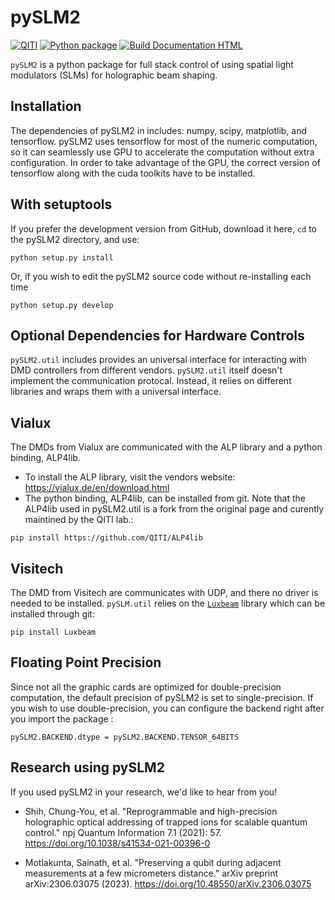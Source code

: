 pySLM2
======
[![QITI](https://circleci.com/gh/QITI/pySLM2.svg?style=svg&circle-token=fb1c6f5478c88791c454c4a3f85d4de17b23f5d2)](https://circleci.com/gh/QITI/pySLM2)
[![Python package](https://github.com/QITI/pySLM2/actions/workflows/python-package.yml/badge.svg)](https://github.com/QITI/pySLM2/actions/workflows/python-package.yml)
[![Build Documentation HTML](https://github.com/QITI/pySLM2/actions/workflows/sphinx.yml/badge.svg)](https://github.com/QITI/pySLM2/actions/workflows/sphinx.yml)

`pySLM2` is a python package for full stack control of using spatial light modulators (SLMs) for holographic beam shaping.


Installation
------------
The dependencies of pySLM2 in includes: numpy, scipy, matplotlib, and tensorflow.
pySLM2 uses tensorflow for most of the numeric computation, so it can seamlessly use GPU to accelerate the computation without extra configuration.
In order to take advantage of the GPU, the correct version of tensorflow along with the cuda toolkits have to be installed.


With setuptools
---------------

If you prefer the development version from GitHub, download it here, `cd` to the pySLM2 directory, and use:
```
python setup.py install
```

Or, if you wish to edit the pySLM2 source code without re-installing each time

```
python setup.py develop
```

Optional Dependencies for Hardware Controls
-------------------------------------------
`pySLM2.util` includes provides an universal interface for interacting with DMD controllers from different vendors.
`pySLM2.util` itself doesn't implement the communication protocal. Instead, it relies on different libraries and wraps them with a universal interface.

Vialux
------
The DMDs from Vialux are communicated with the ALP library and a python binding, ALP4lib.

* To install the ALP library, visit the vendors website: https://vialux.de/en/download.html
* The python binding, ALP4lib, can be installed from git. Note that the ALP4lib used in pySLM2.util is a fork from the original page and curently maintined by the QITI lab.:
```
pip install https://github.com/QITI/ALP4lib
```

Visitech
--------
The DMD from Visitech are communicates with UDP, and there no driver is needed to be installed. `pySLM.util` relies on the [`Luxbeam`](https://pypi.org/project/Luxbeam/) library which can be installed through git:
```
pip install Luxbeam
```

Floating Point Precision
------------------------
Since not all the graphic cards are optimized for double-precision computation, the default precision of pySLM2 is set to single-precision.
If you wish to use double-precision, you can configure the backend right after you import the package :
```
pySLM2.BACKEND.dtype = pySLM2.BACKEND.TENSOR_64BITS
```


Research using pySLM2
---------------------

If you used pySLM2 in your research, we'd like to hear from you!

* Shih, Chung-You, et al. "Reprogrammable and high-precision holographic optical addressing of trapped ions for scalable quantum control." npj Quantum Information 7.1 (2021): 57. https://doi.org/10.1038/s41534-021-00396-0

* Motlakunta, Sainath, et al. "Preserving a qubit during adjacent measurements at a few micrometers distance." arXiv preprint arXiv:2306.03075 (2023). https://doi.org/10.48550/arXiv.2306.03075




